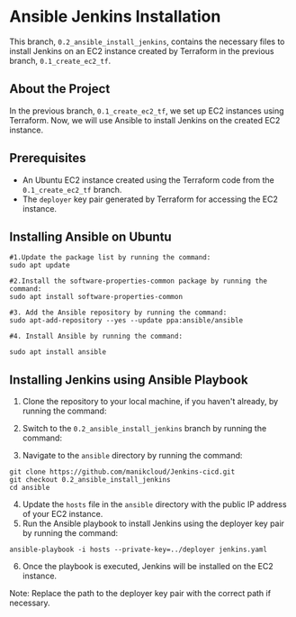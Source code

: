 # Ansible Jenkins Installation

This branch, `0.2_ansible_install_jenkins`, contains the necessary files to install Jenkins on an EC2 instance created by Terraform in the previous branch, `0.1_create_ec2_tf`. 

## About the Project

In the previous branch, `0.1_create_ec2_tf`, we set up EC2 instances using Terraform. Now, we will use Ansible to install Jenkins on the created EC2 instance.

## Prerequisites

- An Ubuntu EC2 instance created using the Terraform code from the `0.1_create_ec2_tf` branch.
- The `deployer` key pair generated by Terraform for accessing the EC2 instance.

## Installing Ansible on Ubuntu

```
#1.Update the package list by running the command:
sudo apt update

#2.Install the software-properties-common package by running the command:
sudo apt install software-properties-common

#3. Add the Ansible repository by running the command:
sudo apt-add-repository --yes --update ppa:ansible/ansible

#4. Install Ansible by running the command:

sudo apt install ansible
```

## Installing Jenkins using Ansible Playbook

1. Clone the repository to your local machine, if you haven't already, by running the command:

2. Switch to the `0.2_ansible_install_jenkins` branch by running the command:

3. Navigate to the `ansible` directory by running the command:

```
git clone https://github.com/manikcloud/Jenkins-cicd.git
git checkout 0.2_ansible_install_jenkins
cd ansible

```
4. Update the `hosts` file in the `ansible` directory with the public IP address of your EC2 instance.
5. Run the Ansible playbook to install Jenkins using the deployer key pair by running the command:

```
ansible-playbook -i hosts --private-key=../deployer jenkins.yaml
```
6. Once the playbook is executed, Jenkins will be installed on the EC2 instance.

Note: Replace the path to the deployer key pair with the correct path if necessary.


